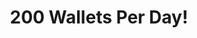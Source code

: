 ---
title: 200 Wallets Per Day!
bigNumber: 200
bigNumberSubtext: Wallets
bigNumberSourceText: SOURCE
bigNumberSourceLink: #
explanationText: A Bitcoin wallet is created whenever a new user joins the network. On average, 200 a day!
---